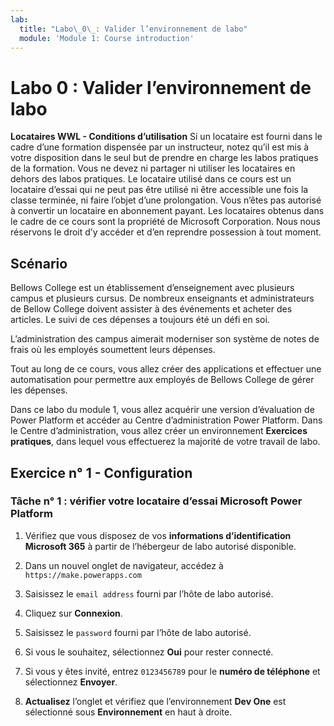 ```yaml
---
lab:
  title: "Labo\_0\_: Valider l’environnement de labo"
  module: 'Module 1: Course introduction'
---
```


# Labo 0 : Valider l’environnement de labo

**Locataires WWL - Conditions d’utilisation** Si un locataire est fourni dans le cadre d’une formation dispensée par un instructeur, notez qu’il est mis à votre disposition dans le seul but de prendre en charge les labos pratiques de la formation. Vous ne devez ni partager ni utiliser les locataires en dehors des labos pratiques. Le locataire utilisé dans ce cours est un locataire d’essai qui ne peut pas être utilisé ni être accessible une fois la classe terminée, ni faire l’objet d’une prolongation. Vous n’êtes pas autorisé à convertir un locataire en abonnement payant. Les locataires obtenus dans le cadre de ce cours sont la propriété de Microsoft Corporation. Nous nous réservons le droit d’y accéder et d’en reprendre possession à tout moment. 

## Scénario

Bellows College est un établissement d’enseignement avec plusieurs campus et plusieurs cursus. De nombreux enseignants et administrateurs de Bellow College doivent assister à des événements et acheter des articles. Le suivi de ces dépenses a toujours été un défi en soi.

L’administration des campus aimerait moderniser son système de notes de frais où les employés soumettent leurs dépenses. 

Tout au long de ce cours, vous allez créer des applications et effectuer une automatisation pour permettre aux employés de Bellows College de gérer les dépenses.

Dans ce labo du module 1, vous allez acquérir une version d’évaluation de Power Platform et accéder au Centre d’administration Power Platform. Dans le Centre d’administration, vous allez créer un environnement **Exercices pratiques**, dans lequel vous effectuerez la majorité de votre travail de labo.


## Exercice n° 1 - Configuration

### Tâche n° 1 : vérifier votre locataire d’essai Microsoft Power Platform

1.  Vérifiez que vous disposez de vos **informations d’identification Microsoft 365** à partir de l’hébergeur de labo autorisé disponible. 

2.  Dans un nouvel onglet de navigateur, accédez à `https://make.powerapps.com`

3.  Saisissez le `email address` fourni par l’hôte de labo autorisé. 

4.  Cliquez sur **Connexion**. 

5.  Saisissez le `password` fourni par l’hôte de labo autorisé. 

6.  Si vous le souhaitez, sélectionnez **Oui** pour rester connecté.

7.  Si vous y êtes invité, entrez `0123456789` pour le **numéro de téléphone** et sélectionnez **Envoyer**.

8.  **Actualisez** l’onglet et vérifiez que l’environnement **Dev One** est sélectionné sous **Environnement** en haut à droite. 

